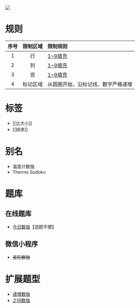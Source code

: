 ![](https://www.gmpuzzles.com/images/blog/GM-Thermo-Ex.png)

# 规则

| 序号  | 限制区域 | 限制规则              |
|:---:|:----:|:------------------|
|  1  |  行   | [1~9填充]           |
|  2  |  列   | [1~9填充]           |
|  3  |  宫   | [1~9填充]           |
|  4  | 标记区域 | 从圆圈开始，沿标记线，数字严格递增 |

# 标签
- [[比大小]]
- [[排序]]

# 别名

- 温度计数独
- Thermo Sudoku

# 题库

## 在线题库

- [今日数独]【选题不便】

## 微信小程序

- ~~变形数独~~

# 扩展题型

- [递增数独](递增数独.md)
- [之间数独](之间数独.md)

[1~9填充]: ../../../rules.md#1to9填充

[今日数独]: https://cn.sudoku.today/g-thermo-sudoku/
